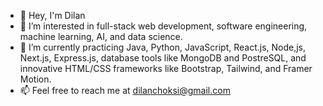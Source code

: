 - 👋 Hey, I'm Dilan
- 🔭 I’m interested in full-stack web development, software engineering, machine learning, AI, and data science.
- 🌱 I’m currently practicing Java, Python, JavaScript, React.js, Node,js, Next.js, Express.js, database tools like MongoDB and PostreSQL, and innovative HTML/CSS frameworks like Bootstrap, Tailwind, and Framer Motion. 
- 📫 Feel free to reach me at dilanchoksi@gmail.com
